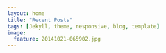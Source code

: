 ```yaml
---
layout: home
title: "Recent Posts"
tags: [Jekyll, theme, responsive, blog, template]
image:
  feature: 20141021-065902.jpg
---
```

